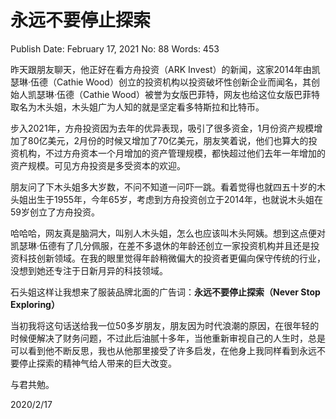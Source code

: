# 永远不要停止探索

Publish Date: February 17, 2021
No: 88
Words: 453

昨天跟朋友聊天，他正好在看方舟投资（ARK Invest）的新闻，这家2014年由凯瑟琳·伍德（Cathie Wood）创立的投资机构以投资破坏性创新企业而闻名，其创始人凯瑟琳·伍德（Cathie Wood）被誉为女版巴菲特，网友也给这位女版巴菲特取名为木头姐，木头姐广为人知的就是坚定看多特斯拉和比特币。

步入2021年，方舟投资因为去年的优异表现，吸引了很多资金，1月份资产规模增加了80亿美元，2月份的时候又增加了70亿美元，朋友笑着说，他们也算大的投资机构，不过方舟资本一个月增加的资产管理规模，都快超过他们去年一年增加的资产规模。可见方舟投资是多受资本的欢迎。

朋友问了下木头姐多大岁数，不问不知道一问吓一跳。看着觉得也就四五十岁的木头姐出生于1955年，今年65岁，考虑到方舟投资创立于2014年，也就说木头姐在59岁创立了方舟投资。

哈哈哈，网友真是脑洞大，叫别人木头姐，怎么也应该叫木头阿姨。想到这点便对凯瑟琳·伍德有了几分佩服，在差不多退休的年龄还创立一家投资机构并且还是投资科技创新领域。在我的眼里觉得年龄稍微偏大的投资者更偏向保守传统的行业，没想到她还专注于日新月异的科技领域。

石头姐这样让我想来了服装品牌北面的广告词：**永远不要停止探索（Never Stop Exploring）**

当初我将这句话送给我一位50多岁朋友，朋友因为时代浪潮的原因，在很年轻的时候便解决了财务问题，不过此后油腻十多年，当他重新审视自己的人生时，总是可以看到他不断反思，我也从他那里接受了许多启发，在他身上我同样看到永远不要停止探索的精神气给人带来的巨大改变。

与君共勉。

2020/2/17